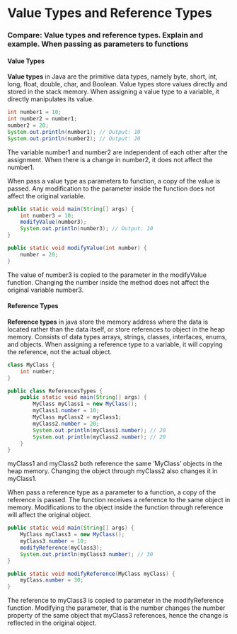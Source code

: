 # Value Types and Reference Types

### Compare: Value types and reference types. Explain and example. When passing as parameters to functions

#### Value Types

**Value types** in Java are the primitive data types, namely byte, short, int, long, float, double, char, and Boolean. Value types store values directly and stored in the stack memory. When assigning a value type to a variable, it directly manipulates its value.

```java
int number1 = 10;
int number2 = number1;
number2 = 20;
System.out.println(number1); // Output: 10
System.out.println(number2); // Output: 20
```

The variable number1 and number2 are independent of each other after the assignment. When there is a change in number2, it does not affect the number1.

When pass a value type as parameters to function, a copy of the value is passed. Any modification to the parameter inside the function does not affect the original variable.

```java
public static void main(String[] args) {
    int number3 = 10;
    modifyValue(number3);
    System.out.println(number3); // Output: 10
}

public static void modifyValue(int number) {
    number = 20;
}
```

The value of number3 is copied to the parameter in the modifyValue function. Changing the number inside the method does not affect the original variable number3.


#### Reference Types

**Reference types** in java store the memory address where the data is located rather than the data itself, or store references to object in the heap memory. Consists of data types arrays, strings, classes, interfaces, enums, and objects. When assigning a reference type to a variable, it will copying the reference, not the actual object.

```java
class MyClass {
    int number;
}

public class ReferencesTypes {
    public static void main(String[] args) {
        MyClass myClass1 = new MyClass();
        myClass1.number = 10;
        MyClass myClass2 = myClass1;
        myClass2.number = 20;
        System.out.println(myClass1.number); // 20
        System.out.println(myClass2.number); // 20
    }
}
```

myClass1 and myClass2 both reference the same ‘MyClass’ objects in the heap memory. Changing the object through myClass2 also changes it in myClass1.

When pass a reference type as a parameter to a function, a copy of the reference is passed. The function receives a reference to the same object in memory. Modifications to the object inside the function through reference will affect the original object.

```java
public static void main(String[] args) {
    MyClass myClass3 = new MyClass();
    myClass3.number = 10;
    modifyReference(myClass3);
    System.out.println(myClass3.number); // 30
}

public static void modifyReference(MyClass myClass) {
    myClass.number = 30;
}
```

The reference to myClass3 is copied to parameter in the modifyReference function. Modifying the parameter, that is the number changes the number property of the same object that myClass3 references, hence the change is reflected in the original object.